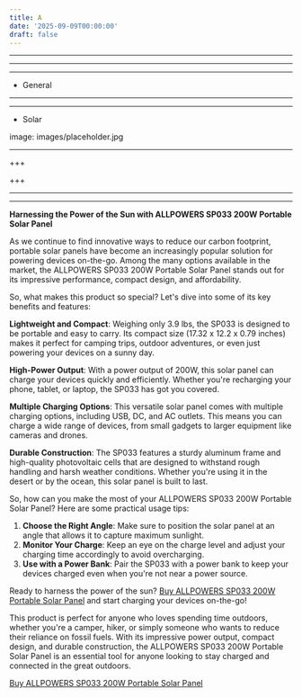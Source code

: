 ```yaml
---
title: A
date: '2025-09-09T00:00:00'
draft: false
---
```


---



---

---




- General
---

---

- Solar

image: images/placeholder.jpg

---

+++






+++





---



---
**Harnessing the Power of the Sun with ALLPOWERS SP033 200W Portable Solar Panel**

As we continue to find innovative ways to reduce our carbon footprint, portable solar panels have become an increasingly popular solution for powering devices on-the-go. Among the many options available in the market, the ALLPOWERS SP033 200W Portable Solar Panel stands out for its impressive performance, compact design, and affordability.

So, what makes this product so special? Let's dive into some of its key benefits and features:

**Lightweight and Compact**: Weighing only 3.9 lbs, the SP033 is designed to be portable and easy to carry. Its compact size (17.32 x 12.2 x 0.79 inches) makes it perfect for camping trips, outdoor adventures, or even just powering your devices on a sunny day.

**High-Power Output**: With a power output of 200W, this solar panel can charge your devices quickly and efficiently. Whether you're recharging your phone, tablet, or laptop, the SP033 has got you covered.

**Multiple Charging Options**: This versatile solar panel comes with multiple charging options, including USB, DC, and AC outlets. This means you can charge a wide range of devices, from small gadgets to larger equipment like cameras and drones.

**Durable Construction**: The SP033 features a sturdy aluminum frame and high-quality photovoltaic cells that are designed to withstand rough handling and harsh weather conditions. Whether you're using it in the desert or by the ocean, this solar panel is built to last.

So, how can you make the most of your ALLPOWERS SP033 200W Portable Solar Panel? Here are some practical usage tips:

1. **Choose the Right Angle**: Make sure to position the solar panel at an angle that allows it to capture maximum sunlight.
2. **Monitor Your Charge**: Keep an eye on the charge level and adjust your charging time accordingly to avoid overcharging.
3. **Use with a Power Bank**: Pair the SP033 with a power bank to keep your devices charged even when you're not near a power source.

Ready to harness the power of the sun? [Buy ALLPOWERS SP033 200W Portable Solar Panel](https://www.amazon.com/dp/B09W2CFT61) and start charging your devices on-the-go!

This product is perfect for anyone who loves spending time outdoors, whether you're a camper, hiker, or simply someone who wants to reduce their reliance on fossil fuels. With its impressive power output, compact design, and durable construction, the ALLPOWERS SP033 200W Portable Solar Panel is an essential tool for anyone looking to stay charged and connected in the great outdoors.

[Buy ALLPOWERS SP033 200W Portable Solar Panel](https://www.amazon.com/dp/B09W2CFT61)